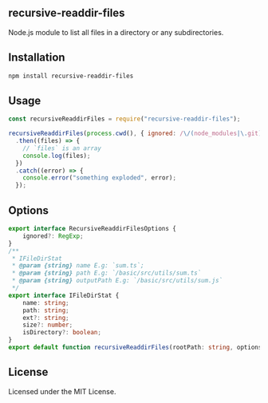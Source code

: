 recursive-readdir-files
---

Node.js module to list all files in a directory or any subdirectories.

## Installation

```bash
npm install recursive-readdir-files
```

## Usage

```js
const recursiveReaddirFiles = require("recursive-readdir-files");

recursiveReaddirFiles(process.cwd(), { ignored: /\/(node_modules|\.git)/ })
  .then((files) => {
    // `files` is an array
    console.log(files);
  })
  .catch((error) => {
    console.error("something exploded", error);
  });
```

## Options

```ts
export interface RecursiveReaddirFilesOptions {
    ignored?: RegExp;
}
/**
 * IFileDirStat
 * @param {string} name E.g: `sum.ts`;
 * @param {string} path E.g: `/basic/src/utils/sum.ts`
 * @param {string} outputPath E.g: `/basic/src/utils/sum.js`
 */
export interface IFileDirStat {
    name: string;
    path: string;
    ext?: string;
    size?: number;
    isDirectory?: boolean;
}
export default function recursiveReaddirFiles(rootPath: string, options?: RecursiveReaddirFilesOptions): Promise<IFileDirStat[]>;
```

## License

Licensed under the MIT License.

